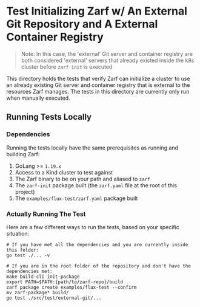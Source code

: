 # Test Initializing Zarf w/ An External Git Repository and A External Container Registry
> Note: In this case, the 'external' Git server and container registry are both considered 'external' servers that already existed inside the k8s cluster before `zarf init` is executed

This directory holds the tests that verify Zarf can initialize a cluster to use an already existing Git server and container registry that is external to the resources Zarf manages. The tests in this directory are currently only run when manually executed.


## Running Tests Locally

### Dependencies
Running the tests locally have the same prerequisites as running and building Zarf:
 1. GoLang >= `1.19.x`
 2. Access to a Kind cluster to test against
3. The Zarf binary to be on your path and aliased to `zarf`
4. The `zarf-init` package built (the `zarf.yaml` file at the root of this project)
5. The `examples/flux-test/zarf.yaml` package built

### Actually Running The Test
Here are a few different ways to run the tests, based on your specific situation:

```shell
# If you have met all the dependencies and you are currently inside this folder:
go test ./... -v
```

```shell
# If you are in the root folder of the repository and don't have the dependencies met:
make build-cli init-package
export PATH=$PATH:{path/to/zarf-repo}/build
zarf package create examples/flux-test --confirm
mv zarf-package* build/
go test ./src/test/external-git/...
```
